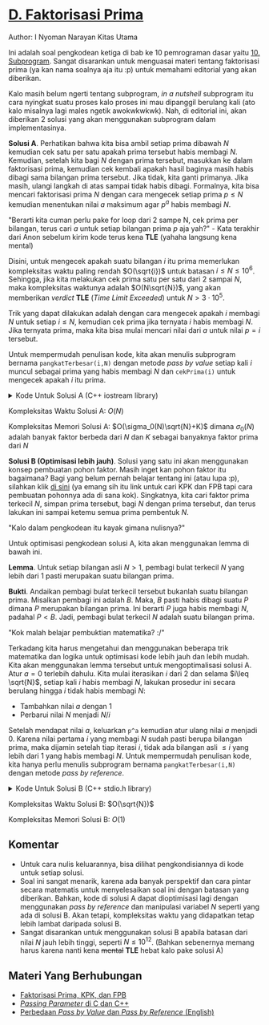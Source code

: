 # [D. Faktorisasi Prima](https://tlx.toki.id/courses/basic/chapters/10/problems/D)

Author: I Nyoman Narayan Kitas Utama

Ini adalah soal pengkodean ketiga di bab ke 10 pemrograman dasar yaitu [10. Subprogram](https://tlx.toki.id/courses/basic/chapters/10/lessons/A). Sangat disarankan untuk menguasai materi tentang faktorisasi prima (ya kan nama soalnya aja itu :p) untuk memahami editorial yang akan diberikan.

Kalo masih belum ngerti tentang subprogram, _in a nutshell_ subprogram itu cara nyingkat suatu proses kalo proses ini mau dipanggil berulang kali (ato kalo misalnya lagi males ngetik awokwkwkwk). Nah, di editorial ini, akan diberikan 2 solusi yang akan menggunakan subprogram dalam implementasinya.

**Solusi A**. Perhatikan bahwa kita bisa ambil setiap prima dibawah $N$ kemudian cek satu per satu apakah prima tersebut habis membagi $N$. Kemudian, setelah kita bagi $N$ dengan prima tersebut, masukkan ke dalam faktorisasi prima, kemudian cek kembali apakah hasil baginya masih habis dibagi sama bilangan prima tersebut. Jika tidak, kita ganti primanya. Jika masih, ulangi langkah di atas sampai tidak habis dibagi. Formalnya, kita bisa mencari faktorisasi prima $N$ dengan cara mengecek setiap prima $p\leq N$ kemudian menentukan nilai $a$ maksimum agar $p^a$ habis membagi $N$.

"Berarti kita cuman perlu pake for loop dari 2 sampe N, cek prima per bilangan, terus cari $a$ untuk setiap bilangan prima $p$ aja yah?" - Kata terakhir dari Anon sebelum kirim kode terus kena **TLE** (yahaha langsung kena mental)

Disini, untuk mengecek apakah suatu bilangan $i$ itu prima memerlukan kompleksitas waktu paling rendah $O(\sqrt{i})$ untuk batasan $i\leq N\leq10^6$. Sehingga, jika kita melakukan cek prima satu per satu dari $2$ sampai $N$, maka kompleksitas waktunya adalah $O(N\sqrt{N})$, yang akan memberikan _verdict_ **TLE** (_Time Limit Exceeded_) untuk $N>3\cdot10^5$.

Trik yang dapat dilakukan adalah dengan cara mengecek apakah $i$ membagi $N$ untuk setiap $i\leq N$, kemudian cek prima jika ternyata $i$ habis membagi $N$. Jika ternyata prima, maka kita bisa mulai mencari nilai dari $a$ untuk nilai $p=i$ tersebut.

Untuk mempermudah penulisan kode, kita akan menulis subprogram bernama `pangkatTerbesar(i,N)` dengan metode _pass by value_ setiap kali $i$ muncul sebagai prima yang habis membagi $N$ dan `cekPrima(i)` untuk mengecek apakah $i$ itu prima.

<details>
    <summary>Kode Untuk Solusi A (C++ iostream library)</summary>

```c++
#include <iostream>
#include <cmath>

using namespace std;

bool cekPrima(int k) {
  for (int i = 2; i <= sqrt(k + 1); i++) {
    if (k % i == 0) {
      return false;
    }
  }
  return true;
}

int pangkatTerbesar(long long k, long long n) {
  int a = 0;
  long long p = k;
  while (n % p == 0) {
    a++;
    p *= k;
  }
  return a;
}

int main() {
  int N, a;
  cin >> N;
  bool pertama = true;
  for (int i = 2; i <= N; i++) {
    if (N % i == 0) {
      if (cekPrima(i)) {
        a = pangkatTerbesar(i, N);
        // mengkondisikan output
        if (pertama) {
          pertama = false;
        } else {
          cout << " x ";
        }
        cout << i;
        if (a > 1) {
          cout << "^" << a;
        }
      }
    }
  }
  cout << endl;
}
```
</details>
    
Kompleksitas Waktu Solusi A: $O(N)$

Kompleksitas Memori Solusi A: $O(\sigma_0(N)\sqrt{N}+K)$ dimana $\sigma_0(N)$ adalah banyak faktor berbeda dari $N$ dan $K$ sebagai banyaknya faktor prima dari $N$

**Solusi B (Optimisasi lebih jauh)**. Solusi yang satu ini akan menggunakan konsep pembuatan pohon faktor. Masih inget kan pohon faktor itu bagaimana? Bagi yang belum pernah belajar tentang ini (atau lupa :p), silahkan klik [di sini](https://www.zenius.net/blog/kpk-fpb-dengan-pohon-faktor) (ya emang sih itu link untuk cari KPK dan FPB tapi cara pembuatan pohonnya ada di sana kok). Singkatnya, kita cari faktor prima terkecil $N$, simpan prima tersebut, bagi $N$ dengan prima tersebut, dan terus lakukan ini sampai ketemu semua prima pembentuk $N$.

"Kalo dalam pengkodean itu kayak gimana nulisnya?"

Untuk optimisasi pengkodean solusi A, kita akan menggunakan lemma di bawah ini.

**Lemma**. Untuk setiap bilangan asli $N>1$, pembagi bulat terkecil $N$ yang lebih dari $1$ pasti merupakan suatu bilangan prima.

**Bukti**. Andaikan pembagi bulat terkecil tersebut bukanlah suatu bilangan prima. Misalkan pembagi ini adalah $B$. Maka, $B$ pasti habis dibagi suatu $P$ dimana $P$ merupakan bilangan prima. Ini berarti $P$ juga habis membagi $N$, padahal $P < B$. Jadi, pembagi bulat terkecil $N$ adalah suatu bilangan prima.

"Kok malah belajar pembuktian matematika? :/"

Terkadang kita harus mengetahui dan menggunakan beberapa trik matematika dan logika untuk optimisasi kode lebih jauh dan lebih mudah. Kita akan menggunakan lemma tersebut untuk mengoptimalisasi solusi A. Atur $a=0$ terlebih dahulu. Kita mulai iterasikan $i$ dari $2$ dan selama $i\leq \sqrt{N}$, setiap kali $i$ habis membagi $N$, lakukan prosedur ini secara berulang hingga $i$ tidak habis membagi $N$:

- Tambahkan nilai $a$ dengan $1$
- Perbarui nilai $N$ menjadi $N/i$

Setelah mendapat nilai $a$, keluarkan `p^a` kemudian atur ulang nilai $a$ menjadi $0$. Karena nilai pertama $i$ yang membagi $N$ sudah pasti berupa bilangan prima, maka dijamin setelah tiap iterasi $i$, tidak ada bilangan asli $\leq i$ yang lebih dari $1$ yang habis membagi $N$. Untuk mempermudah penulisan kode, kita hanya perlu menulis subprogram bernama `pangkatTerbesar(i,N)` dengan metode _pass by reference_.

<details>
    <summary>Kode Untuk Solusi B (C++ stdio.h library)</summary>

```c++
#include <stdio.h>
#include <cmath>

int pangkatTerbesar(long long& k, long long& n) {
  int a = 0;
  long long p = k;
  while (n % p == 0) {
    a++;
    p *= k;
  }
  p /= k;
  n /= p;
  return a;
}

int main() {
  long long N;
  int a;
  scanf("%lld", &N);
  bool pertama = true;
  for (long long i = 2; i <= sqrt(N); i++) {
    if (N % i == 0) {
      a = pangkatTerbesar(i, N);
      // mengkondisikan output
      if (pertama) {
        pertama = false;
      } else {
        printf(" x ");
      }
      printf("%lld", i);
      if (a > 1) {
        printf("^%lld", a);
      }
    }
  }
  // jika nilai N akhir bukan 1, berarti N akhir itu faktor prima N awal
  if (N > 1) {
    if (!pertama) {
      printf(" x ");
    }
    printf("%lld", N);
  }
  printf("\n");
}
```
</details>

Kompleksitas Waktu Solusi B: $O(\sqrt{N})$

Kompleksitas Memori Solusi B: $O(1)$

## Komentar
    
- Untuk cara nulis keluarannya, bisa dilihat pengkondisiannya di kode untuk setiap solusi. 
- Soal ini sangat menarik, karena ada banyak perspektif dan cara pintar secara matematis untuk menyelesaikan soal ini dengan batasan yang diberikan. Bahkan, kode di solusi A dapat dioptimisasi lagi dengan menggunakan _pass by reference_ dan manipulasi variabel $N$ seperti yang ada di solusi B. Akan tetapi, kompleksitas waktu yang didapatkan tetap lebih lambat daripada solusi B.
- Sangat disarankan untuk menggunakan solusi B apabila batasan dari nilai $N$ jauh lebih tinggi, seperti $N\leq 10^{12}$. (Bahkan sebenernya memang harus karena nanti kena ~~mental~~ **TLE** hebat kalo pake solusi A) 

## Materi Yang Berhubungan
    
- [Faktorisasi Prima, KPK, dan FPB](https://www.kompas.com/skola/read/2023/03/14/153000569/cara-mencari-faktorisasi-prima-kpk-dan-fpb?page=all)
- [_Passing Parameter_ di C dan C++](https://socs.binus.ac.id/2018/12/05/passing-parameter/)
- [Perbedaan _Pass by Value_ dan _Pass by Reference_ (English)](https://www.geeksforgeeks.org/difference-between-call-by-value-and-call-by-reference/)
